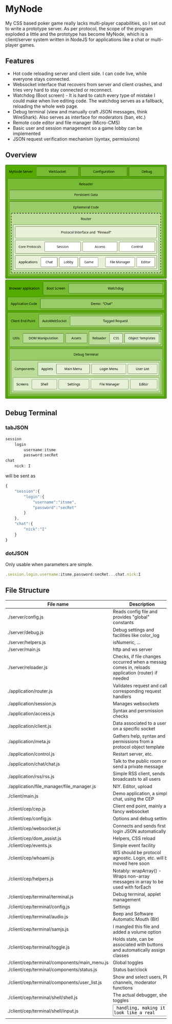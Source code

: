 # MyNode
My CSS based poker game really lacks multi-player capabilities, so I set out to write a prototype server.
As per protocol, the scope of the program exploded a little and the prototype has become MyNode, which is a client/server system written in NodeJS
for applications like a chat or multi-player games.

## Features
  * Hot code reloading server and client side. I can code live, while everyone stays connected.
  * Websocket interface that recovers from server and client crashes, and tries very hard to stay connected or reconnect.
  * Watchdog (Boot screen) - It is hard to catch every type of mistake I could make when live editing code. The watchdog serves as a fallback, reloading the whole web page.
  * Debug terminal (view and manually craft JSON messages, think WireShark).
    Also serves as interface for moderators (ban, etc.)
  * Remote code editor and file manager (Micro-CMS)
  * Basic user and session management so a game lobby can be implemented
  * JSON request verification mechanism (syntax, permissions)

## Overview
![server_block_diagram]
![client_block_diagram]

[client_block_diagram]: https://github.com/hwirth/MyNode/blob/main/client_block_diagram.png "Block diagram of the client's architecture"
[server_block_diagram]: https://github.com/hwirth/MyNode/blob/main/server_block_diagram.png "Block diagram of the server's architecture"

## Debug Terminal
### tabJSON
```javascript
session
	login
		username:itsme
		password:secRet
chat
	nick: I
```
will be sent as
```javascript
{
	"session":{
		"login":{
			"username":"itsme",
			"password":"secRet"
		}
	},
	"chat":{
		"nick":"I"
	}
}
```
### dotJSON
Only usable when parameters are simple.
```javascript
.session.login.username:itsme,password:secRet...chat.nick:I
```

## File Structure

| File name | Description |
| --------- | ----------- |
| ./server/config.js   | Reads config file and provides "global" constants |
| ./server/debug.js    | Debug settings and facilities like color_log |
| ./server/helpers.js  | isNumeric, ... |
| ./server/main.js     | http and ws server |
| ./server/reloader.js | Checks, if file changes occurred when a message comes in, reloads application (router) if needed |
| ./application/router.js    | Validates request and calls corresponding request handlers |
| ./application/session.js   | Manages websockets |
| ./application/access.js    | Syntax and persmission checks |
| ./application/client.js    | Data associated to a user on a specific socket |
| ./application/meta.js      | Gathers help, syntax and permissions from a protocol object template |
| ./application/control.js   | Restart server, etc. |
| ./application/chat/chat.js | Talk to the public room or send a private message |
| ./application/rss/rss.js   | Simple RSS client, sends broadcasts to all users |
| ./application/file_manager/file_manager.js | NIY. Editor, upload |
| ./client/main.js           | Demo application, a simple chat, using the CEP |
| ./client/cep/cep.js        | Client end point, mainly a fancy websocket |
| ./client/cep/config.js     | Options and debug settings |
| ./client/cep/websocket.js  | Connects and sends first login JSON automatically |
| ./client/cep/dom_assist.js | Helpers, CSS reload |
| ./client/cep/events.js     | Simple event facility |
| ./client/cep/whoami.js     | WS should be protocol agnostic. Login, etc. will be moved here soon |
| ./client/cep/helpers.js    | Notably: wrapArray() - Wraps non-array messages in array to be used with forEach |
| ./client/cep/terminal/terminal.js             | Debug terminal, applet management |
| ./client/cep/terminal/config.js               | Settings |
| ./client/cep/terminal/audio.js                | Beep and Software Automatic Mouth (Bit) |
| ./client/cep/terminal/samjs.js                | I mangled this file and added a volume option |
| ./client/cep/terminal/toggle.js               | Holds state, can be associated with buttons and automatically assign classes |
| ./client/cep/terminal/components/main_menu.js | Global toggles |
| ./client/cep/terminal/components/status.js    | Status bar/clock |
| ./client/cep/terminal/components/user_list.js | Show and select users, PM channels, moderator functions |
| ./client/cep/terminal/shell/shell.js          | The actual debugger, shell toggles |
| ./client/cep/terminal/shell/input.js          | <textarea> handling, making it look like a real prompt |
| ./client/cep/terminal/shell/output.js         | CEP or received JSON messages as printed to the screen |
| ./client/cep/terminal/shell/history.js        | Remembers commands |
| ./client/cep/terminal/shell/parsers.js        | Converters, mainly dotJSON/tabJSON |
| ./client/cep/terminal/shell/handle_message.js | Big switch for broadcast and response messages |
| ./client/cep/terminal/editor/editor.js        | Text editor |
| ./client/cep/terminal/file_manager/file_manager.js  | Manage files on the server |

